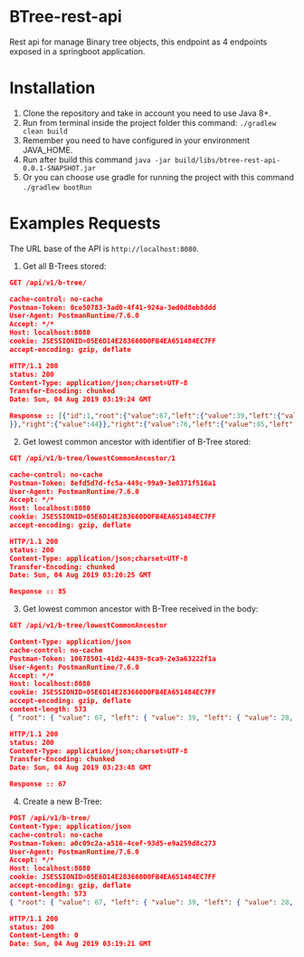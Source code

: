 # BTree-rest-api

Rest api for manage Binary tree objects, this endpoint as 4 endpoints exposed in a springboot
 application.
 
# Installation
1. Clone the repository and take in account you need to use Java 8+.
2. Run from terminal inside the project folder this command: ``./gradlew clean build``
3. Remember you need to have configured in your environment JAVA_HOME.
4. Run after build this command ``java -jar build/libs/btree-rest-api-0.0.1-SNAPSHOT.jar``
5. Or you can choose use gradle for running the project with this command ``./gradlew bootRun``

# Examples Requests
The URL base of the API is ``http://localhost:8080``. 

1. Get all B-Trees stored:

```json
GET /api/v1/b-tree/

cache-control: no-cache
Postman-Token: 0ce50783-3ad0-4f41-924a-3ed0d8eb8ddd
User-Agent: PostmanRuntime/7.6.0
Accept: */*
Host: localhost:8080
cookie: JSESSIONID=05E6D14E283660D0FB4EA651484EC7FF
accept-encoding: gzip, deflate

HTTP/1.1 200
status: 200
Content-Type: application/json;charset=UTF-8
Transfer-Encoding: chunked
Date: Sun, 04 Aug 2019 03:19:24 GMT

Response :: [{"id":1,"root":{"value":67,"left":{"value":39,"left":{"value":28,"right":{"value":29
}},"right":{"value":44}},"right":{"value":76,"left":{"value":85,"left":{"value":83},"right":{"value":87}},"right":{"value":74}}}}]
```

2. Get lowest common ancestor with identifier of B-Tree stored:

````json
GET /api/v1/b-tree/lowestCommonAncestor/1

cache-control: no-cache
Postman-Token: 8efd5d7d-fc5a-449c-99a9-3e0371f516a1
User-Agent: PostmanRuntime/7.6.0
Accept: */*
Host: localhost:8080
cookie: JSESSIONID=05E6D14E283660D0FB4EA651484EC7FF
accept-encoding: gzip, deflate

HTTP/1.1 200
status: 200
Content-Type: application/json;charset=UTF-8
Transfer-Encoding: chunked
Date: Sun, 04 Aug 2019 03:20:25 GMT

Response :: 85
````

3. Get lowest common ancestor with B-Tree received in the body:

````json
GET /api/v1/b-tree/lowestCommonAncestor

Content-Type: application/json
cache-control: no-cache
Postman-Token: 10678501-41d2-4439-8ca9-2e3a63222f1a
User-Agent: PostmanRuntime/7.6.0
Accept: */*
Host: localhost:8080
cookie: JSESSIONID=05E6D14E283660D0FB4EA651484EC7FF
accept-encoding: gzip, deflate
content-length: 573
{ "root": { "value": 67, "left": { "value": 39, "left": { "value": 28, "right": { "value": 29 } }, "right": { "value": 44 } }, "right": { "value": 76, "right": { "value": 74 }, "left": { "value": 85, "left": { "value": 83 }, "right": { "value": 87 } } } } }

HTTP/1.1 200
status: 200
Content-Type: application/json;charset=UTF-8
Transfer-Encoding: chunked
Date: Sun, 04 Aug 2019 03:23:48 GMT

Response :: 67
````

4. Create a new B-Tree:

````json
POST /api/v1/b-tree/
Content-Type: application/json
cache-control: no-cache
Postman-Token: a0c09c2a-a516-4cef-93d5-e9a259d8c273
User-Agent: PostmanRuntime/7.6.0
Accept: */*
Host: localhost:8080
cookie: JSESSIONID=05E6D14E283660D0FB4EA651484EC7FF
accept-encoding: gzip, deflate
content-length: 573
{ "root": { "value": 67, "left": { "value": 39, "left": { "value": 28, "right": { "value": 29 } }, "right": { "value": 44 } }, "right": { "value": 76, "right": { "value": 74 }, "left": { "value": 85, "left": { "value": 83 }, "right": { "value": 87 } } } } }

HTTP/1.1 200
status: 200
Content-Length: 0
Date: Sun, 04 Aug 2019 03:19:21 GMT
````
